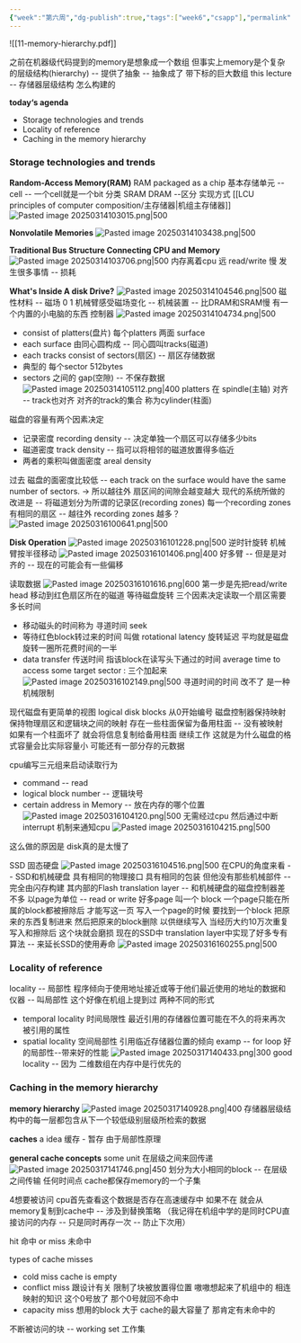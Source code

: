 ```yaml
---
{"week":"第六周","dg-publish":true,"tags":["week6","csapp"],"permalink":"/CSAPP Computer-System-A-Program-Perspective/Lecture 11 The Memory Hierarchy/","dgPassFrontmatter":true,"noteIcon":""}
---
```



![[11-memory-hierarchy.pdf]]

之前在机器级代码提到的memory是想象成一个数组  但事实上memory是个复杂的层级结构(hierarchy) -- 提供了抽象 -- 抽象成了 带下标的巨大数组
this lecture -- 存储器层级结构 怎么构建的

**today‘s agenda**
- Storage technologies and trends
- Locality of reference
- Caching in the memory hierarchy


### Storage technologies and trends

**Random-Access Memory(RAM)**
RAM packaged as a chip
基本存储单元 -- cell -- 一个cell就是一个bit
分类  SRAM  DRAM  --区分 实现方式 [[LCU principles of computer composition/主存储器\|机组主存储器]]
![Pasted image 20250314103015.png|500](/img/user/accessory/Pasted%20image%2020250314103015.png)


**Nonvolatile Memories**
![Pasted image 20250314103438.png|500](/img/user/accessory/Pasted%20image%2020250314103438.png)

**Traditional Bus Structure Connecting CPU and Memory**
![Pasted image 20250314103706.png|500](/img/user/accessory/Pasted%20image%2020250314103706.png)
内存离着cpu 远   read/write 慢 发生很多事情 -- 损耗

**What's Inside A disk Drive?**
![Pasted image 20250314104546.png|500](/img/user/accessory/Pasted%20image%2020250314104546.png)
磁性材料 --  磁场 0 1
机械臂感受磁场变化  -- 机械装置 -- 比DRAM和SRAM慢
有一个内置的小电脑的东西  控制器
![Pasted image 20250314104734.png|500](/img/user/accessory/Pasted%20image%2020250314104734.png)
- consist of platters(盘片)   每个platters 两面 surface
- each surface 由同心圆构成 -- 同心圆叫tracks(磁道)
- each tracks consist of sectors(扇区) -- 扇区存储数据
- 典型的 每个sector 512bytes
- sectors 之间的 gap(空隙) -- 不保存数据
![Pasted image 20250314105112.png|400](/img/user/accessory/Pasted%20image%2020250314105112.png)
platters 在 spindle(主轴) 对齐 -- track也对齐
对齐的track的集合  称为cylinder(柱面)

磁盘的容量有两个因素决定
- 记录密度 recording density -- 决定单独一个扇区可以存储多少bits
- 磁道密度 track density -- 指可以将相邻的磁道放置得多临近
- 两者的乘积叫做面密度 areal density

过去 磁盘的面密度比较低 -- each track on the surface would have the same number of sectors.
-> 所以越往外 扇区间的间隙会越变越大
现代的系统所做的改进是 -- 将磁道划分为所谓的记录区(recording zones)
每一个recording zones 有相同的扇区  -- 越往外 recording zones 越多？
![Pasted image 20250316100641.png|500](/img/user/accessory/Pasted%20image%2020250316100641.png)

**Disk Operation**
![Pasted image 20250316101228.png|500](/img/user/accessory/Pasted%20image%2020250316101228.png)
逆时针旋转
机械臂按半径移动
![Pasted image 20250316101406.png|400](/img/user/accessory/Pasted%20image%2020250316101406.png)
好多臂 -- 但是是对齐的 -- 现在的可能会有一些偏移

读取数据
![Pasted image 20250316101616.png|600](/img/user/accessory/Pasted%20image%2020250316101616.png)
第一步是先把read/write head 移动到红色扇区所在的磁道  等待磁盘旋转
三个因素决定读取一个扇区需要多长时间
- 移动磁头的时间称为 寻道时间 seek
- 等待红色block转过来的时间 叫做 rotational latency 旋转延迟  平均就是磁盘旋转一圈所花费时间的一半
- data transfer 传送时间 指该block在读写头下通过的时间
average time to access some target sector : 三个加起来
![Pasted image 20250316102149.png|500](/img/user/accessory/Pasted%20image%2020250316102149.png)
寻道时间的时间 改不了 是一种机械限制

现代磁盘有更简单的视图
logical disk blocks  从0开始编号
磁盘控制器保持映射  保持物理扇区和逻辑块之间的映射
存在一些柱面保留为备用柱面 -- 没有被映射  如果有一个柱面坏了  就会将信息复制给备用柱面 继续工作
这就是为什么磁盘的格式容量会比实际容量小  可能还有一部分存的元数据

cpu编写三元组来启动读取行为
- command -- read
- logical block number -- 逻辑块号
- certain address in Memory  --  放在内存的哪个位置
![Pasted image 20250316104120.png|500](/img/user/accessory/Pasted%20image%2020250316104120.png)
无需经过cpu
然后通过中断interrupt 机制来通知cpu
![Pasted image 20250316104215.png|500](/img/user/accessory/Pasted%20image%2020250316104215.png)

这么做的原因是 disk真的是太慢了

SSD 固态硬盘
![Pasted image 20250316104516.png|500](/img/user/accessory/Pasted%20image%2020250316104516.png)
在CPU的角度来看 -- SSD和机械硬盘 具有相同的物理接口 具有相同的包装
但他没有那些机械部件 -- 完全由闪存构建  其内部的Flash translation layer -- 和机械硬盘的磁盘控制器差不多
以page为单位 -- read or write
好多page 叫一个 block   一个page只能在所属的block都被擦除后 才能写这一页
写入一个page的时候  要找到一个block  把原来的东西复制进来  然后把原来的block删除 以供继续写入
当经历大约10万次重复写入和擦除后 这个块就会磨损
现在的SSD中 translation layer中实现了好多专有算法 -- 来延长SSD的使用寿命
![Pasted image 20250316160255.png|500](/img/user/accessory/Pasted%20image%2020250316160255.png)

### Locality of reference
locality -- 局部性
程序倾向于使用地址接近或等于他们最近使用的地址的数据和仪器  -- 叫局部性
这个好像在机组上提到过
两种不同的形式
- temporal locality 时间局限性
	最近引用的存储器位置可能在不久的将来再次被引用的属性
- spatial locality  空间局部性
	引用临近存储器位置的倾向
examp -- for loop
好的局部性--带来好的性能
![Pasted image 20250317140433.png|300](/img/user/accessory/Pasted%20image%2020250317140433.png)
good locality -- 因为 二维数组在内存中是行优先的

### Caching in the memory hierarchy
**memory hierarchy**
![Pasted image 20250317140928.png|400](/img/user/accessory/Pasted%20image%2020250317140928.png)
存储器层级结构中的每一层都包含从下一个较低级别层级所检索的数据

**caches**
a idea
缓存 - 暂存
由于局部性原理

**general cache concepts**
some unit  在层级之间来回传递
![Pasted image 20250317141746.png|450](/img/user/accessory/Pasted%20image%2020250317141746.png)
划分为大小相同的block -- 在层级之间传输
任何时间点 cache都保存memory的一个子集

4想要被访问
cpu首先查看这个数据是否存在高速缓存中
如果不在 就会从memory复制到cache中 -- 涉及到替换策略 （我记得在机组中学的是同时CPU直接访问的内存 -- 只是同时再存一次 -- 防止下次用）

hit 命中  or miss 未命中

types of cache misses
- cold miss
	cache is empty
- conflict miss
	跟设计有关
	限制了块被放置得位置
	嗷嗷想起来了机组中的 相连映射的知识  这个0号放了  那个0号就回不命中
- capacity miss
	想用的block 大于 cache的最大容量了  那肯定有未命中的

不断被访问的块 -- working set  工作集
